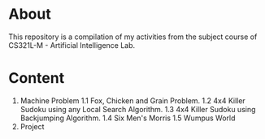 # About
This repository is a compilation of my activities from the subject course of CS321L-M - Artificial Intelligence Lab.

# Content
1. Machine Problem
    1.1 Fox, Chicken and Grain Problem.
    1.2 4x4 Killer Sudoku using any Local Search Algorithm.
    1.3 4x4 Killer Sudoku using Backjumping Algorithm.
    1.4 Six Men's Morris
    1.5 Wumpus World
2. Project